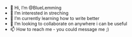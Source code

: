 - 👋 Hi, I’m @BlueLemming
- 👀 I’m interested in streching 
- 🌱 I’m currently learning how to write better
- 💞️ I’m looking to collaborate on anywhere i can be useful
- 📫 How to reach me - you could message me ;) 

<!---
BlueLemming/BlueLemming is a ✨ special ✨ repository because its `README.md` (this file) appears on your GitHub profile.
You can click the Preview link to take a look at your changes.
--->
